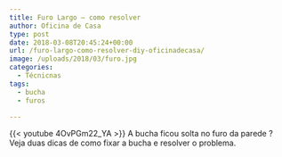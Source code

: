 ```yaml
---
title: Furo Largo – como resolver
author: Oficina de Casa
type: post
date: 2018-03-08T20:45:24+00:00
url: /furo-largo-como-resolver-diy-oficinadecasa/
image: /uploads/2018/03/furo.jpg
categories:
  - Técnicnas
tags:
  - bucha
  - furos

---
```

{{< youtube 4OvPGm22_YA >}}
A bucha ficou solta no furo da parede ? Veja duas dicas de como fixar a bucha e resolver o problema.
